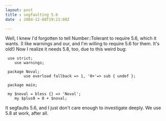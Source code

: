 ```yaml
---
layout: post
title : segfaulting 5.6
date  : 2004-12-08T19:21:00Z

---
```

Well, I knew I'd forgotten to tell Number::Tolerant to require 5.6, which it wants.  (I like warnings and our, and I'm willing to require 5.6 for them. It's old!)  Now I realize it needs 5.8, too, due to this weird bug:
<pre><code>	use strict;
	use warnings;
</code></pre>
<pre><code>	package Noval;
		use overload fallback => 1, '0+'=> sub { undef };
</code></pre>
<pre><code>	package main;
</code></pre>
<pre><code>	my $noval = bless {} => 'Noval';
	my $plus0 = 0 + $noval;
</code></pre>

It segfaults 5.6, and I just don't care enough to investigate deeply.  We use 5.8 at work, after all.

